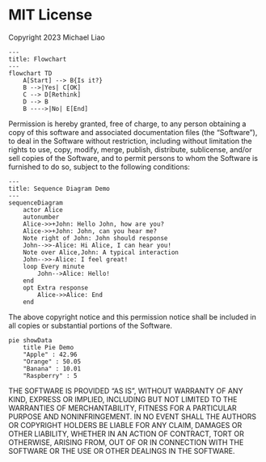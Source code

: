 # MIT License

Copyright 2023 Michael Liao

```mermaid
---
title: Flowchart
---
flowchart TD
    A[Start] --> B{Is it?}
    B -->|Yes| C[OK]
    C --> D[Rethink]
    D --> B
    B ---->|No| E[End]
```

Permission is hereby granted, free of charge, to any person obtaining a copy of this software and associated documentation files (the “Software”), to deal in the Software without restriction, including without limitation the rights to use, copy, modify, merge, publish, distribute, sublicense, and/or sell copies of the Software, and to permit persons to whom the Software is furnished to do so, subject to the following conditions:

```mermaid
---
title: Sequence Diagram Demo
---
sequenceDiagram
    actor Alice
    autonumber
    Alice->>+John: Hello John, how are you?
    Alice->>+John: John, can you hear me?
    Note right of John: John should response
    John-->>-Alice: Hi Alice, I can hear you!
    Note over Alice,John: A typical interaction
    John-->>-Alice: I feel great!
    loop Every minute
        John-->Alice: Hello!
    end
    opt Extra response
        Alice->>Alice: End
    end
```

The above copyright notice and this permission notice shall be included in all copies or substantial portions of the Software.

```mermaid
pie showData
    title Pie Demo
    "Apple" : 42.96
    "Orange" : 50.05
    "Banana" : 10.01
    "Raspberry" : 5
```

THE SOFTWARE IS PROVIDED “AS IS”, WITHOUT WARRANTY OF ANY KIND, EXPRESS OR IMPLIED, INCLUDING BUT NOT LIMITED TO THE WARRANTIES OF MERCHANTABILITY, FITNESS FOR A PARTICULAR PURPOSE AND NONINFRINGEMENT. IN NO EVENT SHALL THE AUTHORS OR COPYRIGHT HOLDERS BE LIABLE FOR ANY CLAIM, DAMAGES OR OTHER LIABILITY, WHETHER IN AN ACTION OF CONTRACT, TORT OR OTHERWISE, ARISING FROM, OUT OF OR IN CONNECTION WITH THE SOFTWARE OR THE USE OR OTHER DEALINGS IN THE SOFTWARE.
